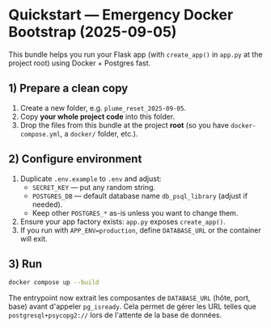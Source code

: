 # Quickstart — Emergency Docker Bootstrap (2025-09-05)

This bundle helps you run your Flask app (with `create_app()` in `app.py` at the project root) using Docker + Postgres fast.

## 1) Prepare a clean copy
1. Create a new folder, e.g. `plume_reset_2025-09-05`.
2. Copy **your whole project code** into this folder.
3. Drop the files from this bundle at the project **root** (so you have `docker-compose.yml`, a `docker/` folder, etc.).

## 2) Configure environment
1. Duplicate `.env.example` to `.env` and adjust:
   - `SECRET_KEY` — put any random string.
   - `POSTGRES_DB` — default database name `db_psql_library` (adjust if needed).
   - Keep other `POSTGRES_*` as-is unless you want to change them.
2. Ensure your app factory exists: `app.py` exposes `create_app()`.
3. If you run with `APP_ENV=production`, define `DATABASE_URL` or the container will exit.

## 3) Run
```bash
docker compose up --build
```

The entrypoint now extrait les composantes de `DATABASE_URL` (hôte, port, base) avant d'appeler `pg_isready`. Cela permet de gérer les URL telles que `postgresql+psycopg2://` lors de l'attente de la base de données.

